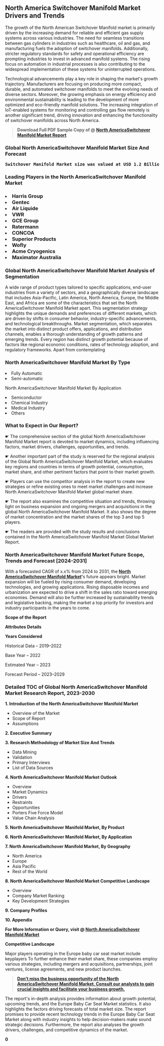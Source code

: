<p> <h2>North America Switchover Manifold Market Drivers and Trends</h2><p>The growth of the North American Switchover Manifold market is primarily driven by the increasing demand for reliable and efficient gas supply systems across various industries. The need for seamless transitions between gas cylinders in industries such as healthcare, oil and gas, and manufacturing fuels the adoption of switchover manifolds. Additionally, stricter regulatory standards for safety and operational efficiency are prompting industries to invest in advanced manifold systems. The rising focus on automation in industrial processes is also contributing to the widespread implementation of these systems for uninterrupted operations.</p><p>Technological advancements play a key role in shaping the market's growth trajectory. Manufacturers are focusing on producing more compact, durable, and automated switchover manifolds to meet the evolving needs of diverse sectors. Moreover, the growing emphasis on energy efficiency and environmental sustainability is leading to the development of more optimized and eco-friendly manifold solutions. The increasing integration of IoT-enabled systems for monitoring and controlling gas flow remotely is another significant trend, driving innovation and enhancing the functionality of switchover manifolds across North America.</p></p><blockquote id="" class=""><strong>Download Full PDF Sample Copy of @&nbsp;<a href="https://www.verifiedmarketreports.com/download-sample/?rid=267980&utm_source=GitHub-Jan&utm_medium=251" target="_blank">North AmericaSwitchover Manifold Market Report</a>&nbsp;&nbsp;</strong></blockquote><h3 id="" class=""><strong>Global&nbsp;North AmericaSwitchover Manifold Market Size And Forecast</strong></h3><pre class="reader-text-block__code-block"><strong>Switchover Manifold Market size was valued at USD 1.2 Billion in 2022 and is projected to reach USD 2.1 Billion by 2030, growing at a CAGR of 8.1% from 2024 to 2030.</strong></pre><h3 id="" class="">Leading Players in the&nbsp;North AmericaSwitchover Manifold Market</h3><h3 class=""></Li><Li>Harris Group</Li><Li> Gentec</Li><Li> Air Liquide</Li><Li> VWR</Li><Li> GCE Group</Li><Li> Ratermann</Li><Li> CONCOA</Li><Li> Superior Products</Li><Li> Wofly</Li><Li> Acme Cryogenics</Li><Li> Maximator Australia</h3><h3 id="" class="">Global&nbsp;North AmericaSwitchover Manifold Market Analysis of Segmentation</h3><p id="" class="">A wide range of product types tailored to specific applications, end-user industries from a variety of sectors, and a geographically diverse landscape that includes Asia-Pacific, Latin America, North America, Europe, the Middle East, and Africa are some of the characteristics that set the North AmericaSwitchover Manifold Market apart. This segmentation strategy highlights the unique demands and preferences of different markets, which are driven by shifts in consumer behavior, industry-specific advancements, and technological breakthroughs. Market segmentation, which separates the market into distinct product offers, applications, and distribution channels, enables a thorough understanding of growth patterns and emerging trends. Every region has distinct growth potential because of factors like regional economic conditions, rates of technology adoption, and regulatory frameworks. Apart from contemplating</p><h3 id="" class="">North AmericaSwitchover Manifold Market&nbsp;By Type</h3><p></Li><Li>Fully Automatic</Li><Li> Semi-automatic</p><div class="" data-test-id=""><p>North AmericaSwitchover Manifold Market&nbsp;By Application</p></div><p class=""></Li><Li>Semiconductor</Li><Li> Chemical Industry</Li><Li> Medical Industry</Li><Li> Others</p><div class="" data-test-id=""><h3><span class="">What to Expect in Our Report?</span></h3></div><div class="" data-test-id=""><p><span class="">☛ The comprehensive section of the global North AmericaSwitchover Manifold Market report is devoted to market dynamics, including influencing factors, market drivers, challenges, opportunities, and trends.</span></p></div><div class="" data-test-id=""><p><span class="">☛ Another important part of the study is reserved for the regional analysis of the Global North AmericaSwitchover Manifold Market, which evaluates key regions and countries in terms of growth potential, consumption, market share, and other pertinent factors that point to their market growth.</span></p></div><div class="" data-test-id=""><p><span class="">☛ Players can use the competitor analysis in the report to create new strategies or refine existing ones to meet market challenges and increase North AmericaSwitchover Manifold Market global market share.</span></p></div><div class="" data-test-id=""><p><span class="">☛ The report also examines the competitive situation and trends, throwing light on business expansion and ongoing mergers and acquisitions in the global North AmericaSwitchover Manifold Market. It also shows the degree of market concentration and the market shares of the top 3 and top 5 players.</span></p></div><div class="" data-test-id=""><p><span class="">☛ The readers are provided with the study results and conclusions contained in the North AmericaSwitchover Manifold Market Global Market Report.</span></p></div><div class="" data-test-id=""><h3><span class="">North AmericaSwitchover Manifold Market Future Scope, Trends and Forecast [2024-2031]</span></h3></div><div class="" data-test-id=""><p><span class="">With a forecasted CAGR of x.x% from 2024 to 2031, the <strong><a href="https://www.verifiedmarketreports.com/download-sample/?rid=267980&utm_source=GitHub-Jan&utm_medium=251" target="_blank">North AmericaSwitchover Manifold Market</a>'</strong>s future appears bright. Market expansion will be fueled by rising consumer demand, developing technologies, and growing applications. Rising disposable incomes and urbanization are expected to drive a shift in the sales ratio toward emerging economies. Demand will also be further increased by sustainability trends and legislative backing, making the market a top priority for investors and industry participants in the years to come.</span></p><p id="ember66" class="ember-view reader-text-block__paragraph"><strong>Scope of the Report</strong></p><p id="ember67" class="ember-view reader-text-block__paragraph"><strong>Attributes Details</strong></p><p id="ember68" class="ember-view reader-text-block__paragraph"><strong>Years Considered</strong></p><p id="ember69" class="ember-view reader-text-block__paragraph">Historical Data &ndash; 2019&ndash;2022</p><p id="ember70" class="ember-view reader-text-block__paragraph">Base Year &ndash; 2022</p><p id="ember71" class="ember-view reader-text-block__paragraph">Estimated Year &ndash; 2023</p><p id="ember72" class="ember-view reader-text-block__paragraph">Forecast Period &ndash; 2023&ndash;2029</p></div><h3 id="" class="">Detailed TOC of Global North AmericaSwitchover Manifold Market Research Report, 2023-2030</h3><p id="" class=""><strong>1. Introduction of the North AmericaSwitchover Manifold Market</strong></p><ul><li>Overview of the Market</li><li>Scope of Report</li><li>Assumptions</li></ul><p id="" class=""><strong>2. Executive Summary</strong></p><p id="" class=""><strong>3. Research Methodology of Market Size And Trends</strong></p><ul><li>Data Mining</li><li>Validation</li><li>Primary Interviews</li><li>List of Data Sources</li></ul><p id="" class=""><strong>4. North AmericaSwitchover Manifold Market Outlook</strong></p><ul><li>Overview</li><li>Market Dynamics</li><li>Drivers</li><li>Restraints</li><li>Opportunities</li><li>Porters Five Force Model</li><li>Value Chain Analysis</li></ul><p id="" class=""><strong>5. North AmericaSwitchover Manifold Market, By Product</strong></p><p id="" class=""><strong>6. North AmericaSwitchover Manifold Market, By Application</strong></p><p id="" class=""><strong>7. North AmericaSwitchover Manifold Market, By Geography</strong></p><ul><li>North America</li><li>Europe</li><li>Asia Pacific</li><li>Rest of the World</li></ul><p id="" class=""><strong>8. North AmericaSwitchover Manifold Market Competitive Landscape</strong></p><ul><li>Overview</li><li>Company Market Ranking</li><li>Key Development Strategies</li></ul><p id="" class=""><strong>9. Company Profiles</strong></p><p id="" class=""><strong>10. Appendix</strong></p><p><strong>For More Information or Query, visit&nbsp;@ <a href="https://www.verifiedmarketreports.com/product/switchover-manifold-market/" target="_blank">North AmericaSwitchover Manifold Market</a></strong></p><p id="ember61" class="ember-view reader-text-block__paragraph"><strong>Competitive Landscape</strong></p><p id="ember62" class="ember-view reader-text-block__paragraph">Major players operating in the Europe baby car seat market include keyplayers To further enhance their market share, these companies employ various strategies, including mergers and acquisitions, partnerships, joint ventures, license agreements, and new product launches.</p><blockquote id="ember63" class="ember-view reader-text-block__blockquote"><strong><a href="https://www.verifiedmarketreports.com/download-sample/?rid=267980&utm_source=GitHub-Jan&utm_medium=251" target="_blank">Don&rsquo;t miss the business opportunity of the North AmericaSwitchover Manifold Market. Consult our analysts to gain crucial insights and facilitate your business growth.</a></strong></blockquote><p id="ember64" class="ember-view reader-text-block__paragraph">The report's in-depth analysis provides information about growth potential, upcoming trends, and the Europe Baby Car Seat Market statistics. It also highlights the factors driving forecasts of total market size. The report promises to provide recent technology trends in the Europe Baby Car Seat Market along with industry insights to help decision-makers make sound strategic decisions. Furthermore, the report also analyses the growth drivers, challenges, and competitive dynamics of the market.</p><p class="ember-view reader-text-block__paragraph"><strong>0</strong></p>
